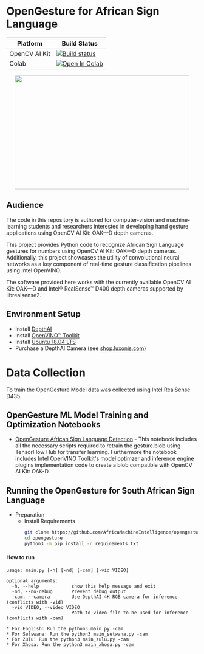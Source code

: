 
# OpenGesture for African Sign Language 
Platform | Build Status |
-------- | ------------ |
OpenCV AI Kit | [![Build status](https://ci.appveyor.com/api/projects/status/swutsp1bjcc56q64/branch/master?svg=true)](https://ci.appveyor.com/project/ddiakopoulos/hand-tracking-samples/branch/master)
Colab | [![Open In Colab](https://colab.research.google.com/assets/colab-badge.svg)](https://colab.research.google.com/github/AfricaMachineIntelligence/opengesture/blob/main/OpenGesture_OAK_D.ipynb)

<p align="center">
  <img width="460" height="300" src="https://github.com/TebogoNakampe/XRDrive-Sim/blob/master/Code/hand.gif">
</p>

## Audience

The code in this repository is authored for computer-vision and machine-learning students and researchers interested in developing hand gesture applications using OpenCV AI Kit: OAK—D depth cameras.

This project provides Python code to recognize African Sign Language gestures for numbers using OpenCV AI Kit: OAK—D depth cameras. Additionally, this project showcases the utility of convolutional neural networks as a key component of real-time gesture classification pipelines using Intel OpenVINO.

The software provided here works with the currently available OpenCV AI Kit: OAK—D and Intel® RealSense™ D400 depth cameras supported by librealsense2.

## Environment Setup
* Install [DepthAI](https://github.com/luxonis/depthai)<br>
* Install [OpenVINO™ Toolkit](https://software.intel.com/en-us/openvino-toolkit) <br>
* Install [Ubuntu 18.04 LTS ](https://ubuntu.com/download/desktop)<br>
* Purchase a DepthAI Camera (see [shop.luxonis.com](https://shop.luxonis.com/))

# Data Collection

To train the OpenGesture Model data was collected using Intel RealSense D435.

## OpenGesture ML Model Training and Optimization Notebooks

* [OpenGesture African Sign Language Detection](OpenGesture_OAK_D.ipynb) - This notebook includes all the necessary scripts required to retrain the gesture.blob using TensorFlow Hub for transfer learning. Furthermore the notebook includes Intel OpenVINO Toolkit's model optimzer and inference engine plugins implementation code to create a blob compatible with OpenCV AI Kit: OAK-D.


## Running the OpenGesture for South African Sign Language 
* Preparation
	* Install Requirements
		```bash
		git clone https://github.com/AfricaMachineIntelligence/opengesture.git
		cd opengesture
		python3 -m pip install -r requirements.txt
		```
		
		
#### How to run 

```
usage: main.py [-h] [-nd] [-cam] [-vid VIDEO]

optional arguments:
  -h, --help            show this help message and exit
  -nd, --no-debug       Prevent debug output
  -cam, --camera        Use DepthAI 4K RGB camera for inference (conflicts with -vid)
  -vid VIDEO, --video VIDEO
                        Path to video file to be used for inference (conflicts with -cam)

* For English: Run the python3 main.py -cam
* For Setswana: Run the python3 main_setwana.py -cam
* For Zulu: Run the python3 main_zulu.py -cam
* For Xhosa: Run the python3 main_xhosa.py -cam




		


